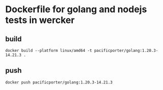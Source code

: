 # Dockerfile for golang and nodejs tests in wercker

## build

```
docker build --platform linux/amd64 -t pacificporter/golang:1.20.3-14.21.3 .
```

## push

```
docker push pacificporter/golang:1.20.3-14.21.3
```
